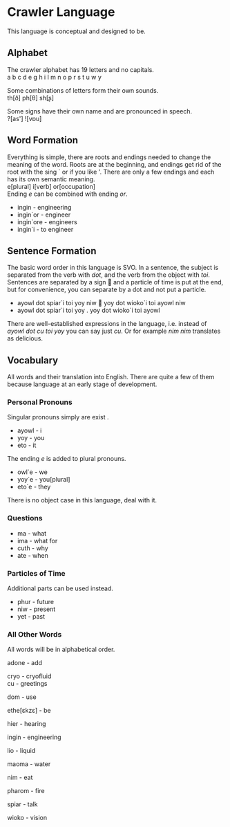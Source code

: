 # Crawler Language
This language is conceptual and designed to be.

## Alphabet
The crawler alphabet has 19 letters and no capitals.   
a b c d e g h i l m n o p r s t u w y

Some combinations of letters form their own sounds.   
th[ð] ph[θ] sh[ʂ]

Some signs have their own name and are pronounced in speech.   
?[as'] ![vɒu]

## Word Formation
Everything is simple, there are roots and endings needed to change the meaning of the word.
Roots are at the beginning, and endings get rid of the root with the sing \` or if you like '.
There are only a few endings and each has its own semantic meaning.   
e[plural] i[verb] or[occupation]   
Ending *e* can be combined with ending *or*.

* ingin - engineering
* ingin\`or - engineer
* ingin\`ore - engineers
* ingin\`i - to engineer

## Sentence Formation
The basic word order in this language is SVO.
In a sentence, the subject is separated from the verb with *dot*, and the verb from the object with *toi*.
Sentences are separated by a sign  and a particle of time is put at the end, but for convenience, you can separate by a dot and not put a particle.

* ayowl dot spiar\`i toi yoy niw  yoy dot wioko\`i toi ayowl niw
* ayowl dot spiar\`i toi yoy . yoy dot wioko\`i toi ayowl

There are well-established expressions in the language, i.e. instead of *ayowl dot cu toi yoy* you can say just *cu*.
Or for example *nim nim* translates as delicious.

## Vocabulary
All words and their translation into English.
There are quite a few of them because language at an early stage of development.

### Personal Pronouns
Singular pronouns simply are exist .  

* ayowl - i
* yoy - you
* eto - it

The ending *e* is added to plural pronouns.

* owl\`e - we
* yoy\`e - you[plural]
* eto\`e - they

There is no object case in this language, deal with it.

### Questions
* ma - what
* ima - what for
* cuth - why
* ate - when

### Particles of Time
Additional parts can be used instead.

* phur - future
* niw - present
* yet - past

### All Other Words
All words will be in alphabetical order.

<!-- A -->
adone - add

<!-- B -->
<!-- C -->
cryo - cryofluid   
cu - greetings

<!-- D -->
dom - use

<!-- E -->
ethe[ɛkzɛ] - be

<!-- G -->
<!-- H -->
hier - hearing

<!-- I -->
ingin - engineering

<!-- L -->
lio - liquid

<!-- M -->
maoma - water

<!-- N -->
nim - eat

<!-- O -->
<!-- P -->
pharom - fire

<!-- R -->
<!-- S -->
spiar - talk

<!-- T -->
<!-- U -->
<!-- W -->
wioko - vision

<!-- Y -->